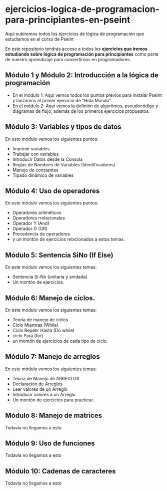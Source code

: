 # ejercicios-logica-de-programacion-para-principiantes-en-pseint
Aqui subiremos todos los ejercicios de lógica de programación que estudiamos en el curso de Pseint

En este repositorio tendrás acceso a todos los **ejercicios que iremos estudiando sobre lógica de programación para principiantes** como parte de nuestro aprendizaje para convertirnos en programadores.

## Módulo 1 y Módulo 2: Introducción a la lógica de programación
- En el módulo 1: Aquí vemos todos los puntos previos para instalar Pseint y lanzamos el primer ejercicio de "Hola Mundo".
- En el módulo 2: Aquí vemos la definión de algoritmos, pseudocódigo y diagramas de flujo, además de los primeros ejercicios propuestos.

## Módulo 3: Variables y tipos de datos
En esto módulo vemos los siguientes puntos:
- Imprimir variables
- Trabajar con variables
- Introducir Datos desde la Consola
- Reglas de Nombres de Variables (Identificadores)
- Manejo de constantes
- Tipado dinámico de variables

## Módulo 4: Uso de operadores
En este módulo vemos los siguientes puntos:
- Operadores aritméticos
- Operadores rrelacionales
- Operador Y (And)
- Operador O (OR)
- Precedencia de operadores
- y un montón de ejercicios relacionados a estos temas.

## Módulo 5: Sentencia SiNo (If Else)
En este módulo vemos los siguientes temas:
- Sentencia Si-No (unitaria y anidada)
- Un montón de ejercicios.

## Módulo 6: Manejo de ciclos.
En este módulo vemos los siguientes temas: 
- Teoria de manejo de ciclos
- Ciclo Mientras (While)
- Ciclo Repetir Hasta (Do while)
- ciclo Para (for) 
- un montón de ejercicios de cada tipo de ciclo.

## Módulo 7: Manejo de arreglos
En este módulo vemos los siguientes temas:
- Teoria de Manejo de ARREGLOS
- Declaración de Arreglos
- Leer valores de un Arreglo
- Introducir valores a un Arreglo
- Un montón de ejercicios para practicar.

## Módulo 8: Manejo de matrices
Todavía no llegamos a esto

## Módulo 9: Uso de funciones
Todavía no llegamos a esto

## Módulo 10: Cadenas de caracteres
Todavía no llegamos a esto
